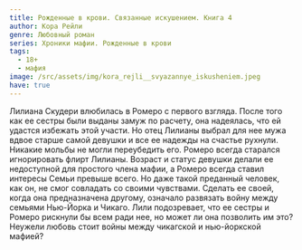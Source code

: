 ```yaml
---
title: Рожденные в крови. Связанные искушением. Книга 4
author: Кора Рейли
genre: Любовный роман
series: Хроники мафии. Рожденные в крови
tags:
  - 18+
  - мафия
image: /src/assets/img/kora_rejli__svyazannye_iskusheniem.jpeg
have: true
---
```

Лилиана Скудери влюбилась в Ромеро с первого взгляда. После того как ее сестры были выданы замуж по расчету, она надеялась, что ей удастся избежать этой участи. Но отец Лилианы выбрал для нее мужа вдвое старше самой девушки и все ее надежды на счастье рухнули. Никакие мольбы не могли переубедить его. Ромеро всегда старался игнорировать флирт Лилианы. Возраст и статус девушки делали ее недоступной для простого члена мафии, а Ромеро всегда ставил интересы Семьи превыше всего. Но даже такой преданный человек, как он, не смог совладать со своими чувствами. Сделать ее своей, когда она предназначена другому, означало развязать войну между семьями Нью-Йорка и Чикаго. Лили подозревает, что ее сестры и Ромеро рискнули бы всем ради нее, но может ли она позволить им это? Неужели любовь стоит войны между чикагской и нью-йоркской мафией?
